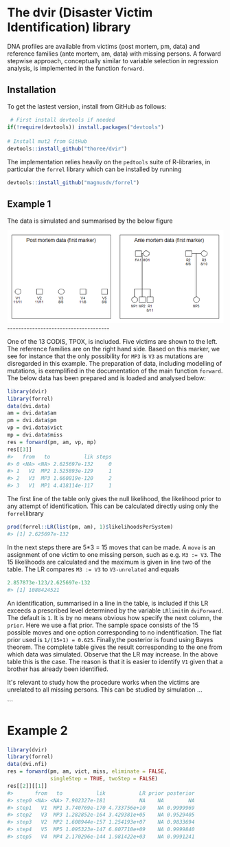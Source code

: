 
<!-- README.md is generated from README.Rmd. Please edit that file -->
The dvir (Disaster Victim Identification) library
=================================================

DNA profiles are available from victims (post mortem, pm, data) and reference families (ante mortem, am, data) with missing persons. A forward stepwise approach, conceptually similar to variable selection in regression analysis, is implemented in the function `forward`.

Installation
------------

To get the lastest version, install from GitHub as follows:

``` r
 # First install devtools if needed
if(!require(devtools)) install.packages("devtools")

# Install mut2 from GitHub
devtools::install_github("thoree/dvir")
```

The implementation relies heavily on the `pedtools` suite of R-libraries, in particular the `forrel` library which can be installed by running

``` r
devtools::install_github("magnusdv/forrel")
```

Example 1
---------

The data is simulated and summarised by the below figure

<img src="man/figures/dvi.data.png" >
-------------------------------------

One of the 13 CODIS, TPOX, is included. Five victims are shown to the left. The reference families are on the right hand side. Based on this marker, we see for instance that the only possibility for `MP3` is `V3` as mutations are disregarded in this example. The preparation of data, including modelling of mutations, is exemplified in the documentation of the main function `forward`. The below data has been prepared and is loaded and analysed below:

``` r
library(dvir)
library(forrel)
data(dvi.data)
am = dvi.data$am
pm = dvi.data$pm
vp = dvi.data$vict
mp = dvi.data$miss
res = forward(pm, am, vp, mp)
res[[3]]
#>   from   to           lik steps
#> 0 <NA> <NA> 2.625697e-132     0
#> 1   V2  MP2 1.525893e-129     1
#> 2   V3  MP3 1.660819e-120     2
#> 3   V1  MP1 4.418114e-117     1
```

The first line of the table only gives the null likelihood, the likelihood prior to any attempt of identification. This can be calculated directly using only the `forrel`library

``` r
prod(forrel::LR(list(pm, am), 1)$likelihoodsPerSystem)
#> [1] 2.625697e-132
```

In the next steps there are 5\*3 = 15 moves that can be made. A `move` is an assignment of one victim to one missing person, such as e.g. `M3 := V3`. The 15 likelihoods are calculated and the maximum is given in line two of the table. The LR compares `M3 := V3` to `V3-unrelated` and equals

``` r
2.857873e-123/2.625697e-132
#> [1] 1088424521
```

An identification, summarised in a line in the table, is included if this LR exceeds a prescribed level determined by the variable `LRlimit`in `dviForward`. The default is `1`. It is by no means obvious how specify the next column, the `prior`. Here we use a flat prior. The sample space consists of the 15 possible moves and one option corresponding to no indentification. The flat prior used is `1/(15+1) = 0.625`. Finally,the posterior is found using Bayes theorem. The complete table gives the result corresponding to the one from which data was simulated. Observe that the LR may increase. In the above table this is the case. The reason is that it is easier to identify `V1` given that a brother has already been identified.

It's relevant to study how the procedure works when the victims are unrelated to all missing persons. This can be studied by simulation ...

\`\`\`

Example 2
=========

``` r
library(dvir)
library(forrel)
data(dvi.nfi)
res = forward(pm, am, vict, miss, eliminate = FALSE, 
              singleStep = TRUE, twoStep = FALSE)
res[[2]][[1]]
#>       from   to           lik           LR prior posterior
#> step0 <NA> <NA> 7.902327e-181           NA    NA        NA
#> step1   V1  MP1 3.740769e-170 4.733756e+10    NA 0.9999969
#> step2   V3  MP3 1.282852e-164 3.429381e+05    NA 0.9529405
#> step3   V2  MP2 1.608944e-157 1.254193e+07    NA 0.9833694
#> step4   V5  MP5 1.095323e-147 6.807710e+09    NA 0.9999840
#> step5   V4  MP4 2.170296e-144 1.981422e+03    NA 0.9991241
```
